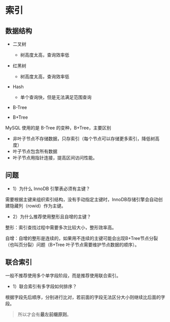 # 索引

## 数据结构

* 二叉树
  * 树高度太高，查询效率低
* 红黑树
  * 树高度太高，查询效率低
* Hash
  * 单个查询快，但是无法满足范围查询

* B-Tree
* B+Tree

MySQL 使用的是 B-Tree 的变种，B+Tree，主要区别

* 非叶子节点不存储数据，只存索引（每个节点可以存储更多索引，降低树高度）
* 叶子节点包含所有数据
* 叶子节点用指针连接，提高区间访问性能。

## 问题

* 1）为什么 InnoDB 引擎表必须有主键？

需要根据主键来组织索引结构，没有手动指定主键时，InnoDB存储引擎会自动创建隐藏列（rowid）作为主键。

* 2）为什么推荐使用整形且自增的主键？

整形：索引查找过程中需要多次比较大小，整形效率高。

自增：自增的整形是连续的，如果用不连续的主键可能会出现B+Tree节点分裂（也叫页分裂）问题（B+Tree 叶子节点需要维护节点数据的顺序）。



## 联合索引

一般不推荐使用多个单字段阶段，而是推荐使用联合索引。

* 1）联合索引有多字段如何排序？

根据字段先后顺序，分别进行比对，若前面的字段无法区分大小则继续比后面的字段。

> 所以才会有**最左前缀原则**。

